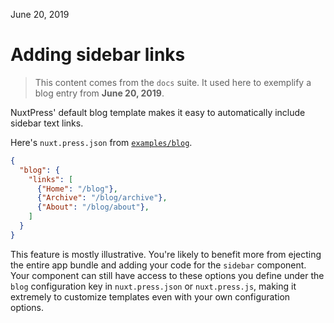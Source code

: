 June 20, 2019

# Adding sidebar links

> This content comes from the `docs` suite. It used here to exemplify a blog entry from **June 20, 2019**.

NuxtPress' default blog template makes it easy to automatically include sidebar text links.

Here's `nuxt.press.json` from [`examples/blog`][examples-blog].

[examples-blog]:  https://github.com/nuxt/press/tree/master/examples/blog

```json
{
  "blog": {
    "links": [
      {"Home": "/blog"},
      {"Archive": "/blog/archive"},
      {"About": "/blog/about"},
    ]
  }
}
```

This feature is mostly illustrative. You're likely to benefit more from ejecting
the entire app bundle and adding your code for the `sidebar` component. Your
component can still have access to these options you define under the `blog`
configuration key in `nuxt.press.json` or `nuxt.press.js`, making it extremely
to customize templates even with your own configuration options.